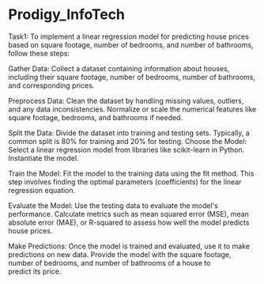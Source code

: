# Prodigy_InfoTech
Task1: 
To implement a linear regression model for predicting house prices based on square footage, number of bedrooms, and number of bathrooms, follow these steps:

Gather Data: Collect a dataset containing information about houses, including their square footage, number of bedrooms, number of bathrooms, and corresponding prices.

Preprocess Data: Clean the dataset by handling missing values, outliers, and any data inconsistencies. Normalize or scale the numerical features like square footage, bedrooms, and bathrooms if needed.

Split the Data: Divide the dataset into training and testing sets. Typically, a common split is 80% for training and 20% for testing.
Choose the Model: Select a linear regression model from libraries like scikit-learn in Python. Instantiate the model.

Train the Model: Fit the model to the training data using the fit method. This step involves finding the optimal parameters (coefficients) for the linear regression equation.

Evaluate the Model: Use the testing data to evaluate the model's performance. Calculate metrics such as mean squared error (MSE), mean absolute error (MAE), or R-squared to assess how well the model predicts house prices.

Make Predictions: Once the model is trained and evaluated, use it to make predictions on new data. Provide the model with the square footage, number of bedrooms, and number of bathrooms of a house to predict its price.
